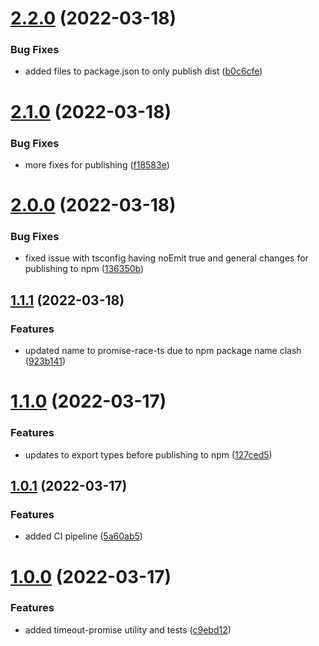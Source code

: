# [2.2.0](https://github.com/LaurenceStokes/timeout-promise/compare/v2.1.0...v2.2.0) (2022-03-18)


### Bug Fixes

* added files to package.json to only publish dist ([b0c6cfe](https://github.com/LaurenceStokes/timeout-promise/commit/b0c6cfeee40a723ae654f3222c6971e6d5ee617f))



# [2.1.0](https://github.com/LaurenceStokes/timeout-promise/compare/v2.0.0...v2.1.0) (2022-03-18)


### Bug Fixes

* more fixes for publishing ([f18583e](https://github.com/LaurenceStokes/timeout-promise/commit/f18583e3d08a0d4ae593efbc9bbca939dcaf456a))



# [2.0.0](https://github.com/LaurenceStokes/timeout-promise/compare/v1.1.1...v2.0.0) (2022-03-18)


### Bug Fixes

* fixed issue with tsconfig having noEmit true and general changes for publishing to npm ([136350b](https://github.com/LaurenceStokes/timeout-promise/commit/136350bf50d9c42a6a1380e70ec08da4f0d2dc6a))



## [1.1.1](https://github.com/LaurenceStokes/timeout-promise/compare/v1.1.0...v1.1.1) (2022-03-18)


### Features

* updated name to promise-race-ts due to npm package name clash ([923b141](https://github.com/LaurenceStokes/timeout-promise/commit/923b1410f30e5dbccbde05361ed941301dba28ba))



# [1.1.0](https://github.com/LaurenceStokes/timeout-promise/compare/v1.0.1...v1.1.0) (2022-03-17)


### Features

* updates to export types before publishing to npm ([127ced5](https://github.com/LaurenceStokes/timeout-promise/commit/127ced569e8b39dd94184199105fe03773abd791))



## [1.0.1](https://github.com/LaurenceStokes/timeout-promise/compare/v1.0.0...v1.0.1) (2022-03-17)


### Features

* added CI pipeline ([5a60ab5](https://github.com/LaurenceStokes/timeout-promise/commit/5a60ab5073dca7aa05de0cc630718acbedb487d3))



# [1.0.0](https://github.com/LaurenceStokes/timeout-promise/compare/c9ebd12b60f4c42ddded03ccd84161907434704d...v1.0.0) (2022-03-17)


### Features

* added timeout-promise utility and tests ([c9ebd12](https://github.com/LaurenceStokes/timeout-promise/commit/c9ebd12b60f4c42ddded03ccd84161907434704d))




